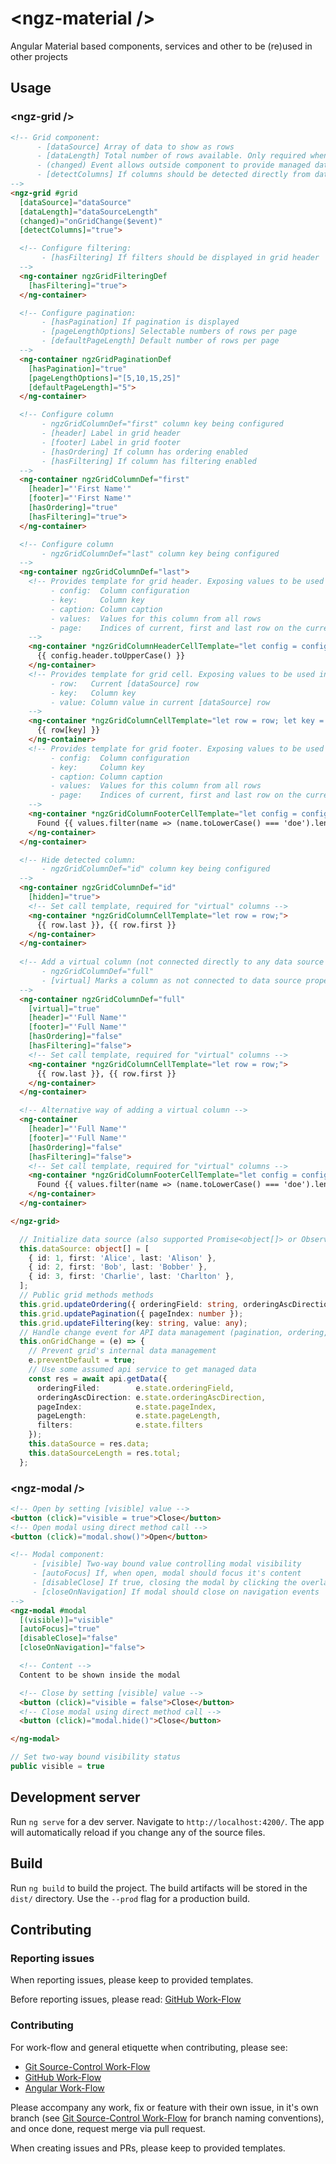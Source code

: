 # &lt;ngz-material /&gt;

Angular Material based components, services and other to be (re)used in other projects


## Usage

### &lt;ngz-grid /&gt;

```html
<!-- Grid component:
      - [dataSource] Array of data to show as rows
      - [dataLength] Total number of rows available. Only required when doing API data management (pagination, ordering, filtering) via the (changed) event handler
      - (changed) Event allows outside component to provide managed data on any grid change (pagination, ordering, filtering)
      - [detectColumns] If columns should be detected directly from data source (if false, all displayed columns need to be manually specified)
-->
<ngz-grid #grid
  [dataSource]="dataSource"
  [dataLength]="dataSourceLength"
  (changed)="onGridChange($event)"
  [detectColumns]="true">

  <!-- Configure filtering:
       - [hasFiltering] If filters should be displayed in grid header
  -->
  <ng-container ngzGridFilteringDef
    [hasFiltering]="true">
  </ng-container>

  <!-- Configure pagination:
       - [hasPagination] If pagination is displayed
       - [pageLengthOptions] Selectable numbers of rows per page
       - [defaultPageLength] Default number of rows per page
  -->
  <ng-container ngzGridPaginationDef
    [hasPagination]="true"
    [pageLengthOptions]="[5,10,15,25]"
    [defaultPageLength]="5">
  </ng-container>

  <!-- Configure column
       - ngzGridColumnDef="first" column key being configured
       - [header] Label in grid header
       - [footer] Label in grid footer
       - [hasOrdering] If column has ordering enabled
       - [hasFiltering] If column has filtering enabled
  -->
  <ng-container ngzGridColumnDef="first"
    [header]="'First Name'"
    [footer]="'First Name'"
    [hasOrdering]="true"
    [hasFiltering]="true">
  </ng-container> 

  <!-- Configure column
       - ngzGridColumnDef="last" column key being configured
  -->
  <ng-container ngzGridColumnDef="last">
    <!-- Provides template for grid header. Exposing values to be used inside the template:
         - config:  Column configuration
         - key:     Column key
         - caption: Column caption
         - values:  Values for this column from all rows
         - page:    Indices of current, first and last row on the currently displayed page
    -->
    <ng-container *ngzGridColumnHeaderCellTemplate="let config = config; let values = values">
      {{ config.header.toUpperCase() }}
    </ng-container>
    <!-- Provides template for grid cell. Exposing values to be used inside the template:
         - row:   Current [dataSource] row
         - key:   Column key
         - value: Column value in current [dataSource] row
    -->
    <ng-container *ngzGridColumnCellTemplate="let row = row; let key = key;">
      {{ row[key] }}
    </ng-container>
    <!-- Provides template for grid footer. Exposing values to be used inside the template:
         - config:  Column configuration
         - key:     Column key
         - caption: Column caption
         - values:  Values for this column from all rows
         - page:    Indices of current, first and last row on the currently displayed page
    -->
    <ng-container *ngzGridColumnFooterCellTemplate="let config = config; let values = values">
      Found {{ values.filter(name => (name.toLowerCase() === 'doe').length || '0' }} "Doe"s Total 
    </ng-container>
  </ng-container>

  <!-- Hide detected column:
       - ngzGridColumnDef="id" column key being configured
  -->
  <ng-container ngzGridColumnDef="id"
    [hidden]="true">
    <!-- Set call template, required for "virtual" columns -->
    <ng-container *ngzGridColumnCellTemplate="let row = row;">
      {{ row.last }}, {{ row.first }}
    </ng-container>
  </ng-container>      
  
  <!-- Add a virtual column (not connected directly to any data source property)
       - ngzGridColumnDef="full"
       - [virtual] Marks a column as not connected to data source property
  -->
  <ng-container ngzGridColumnDef="full"
    [virtual]="true"
    [header]="'Full Name'"
    [footer]="'Full Name'"
    [hasOrdering]="false"
    [hasFiltering]="false">
    <!-- Set call template, required for "virtual" columns -->
    <ng-container *ngzGridColumnCellTemplate="let row = row;">
      {{ row.last }}, {{ row.first }}
    </ng-container>
  </ng-container>

  <!-- Alternative way of adding a virtual column -->
  <ng-container
    [header]="'Full Name'"
    [footer]="'Full Name'"
    [hasOrdering]="false"
    [hasFiltering]="false">
    <!-- Set call template, required for "virtual" columns -->
    <ng-container *ngzGridColumnFooterCellTemplate="let config = config; let values = values">
      Found {{ values.filter(name => (name.toLowerCase() === 'doe').length || '0' }} "Doe"s Total 
    </ng-container>
  </ng-container>

</ngz-grid>
```

```ts
  // Initialize data source (also supported Promise<object[]> or Observable<object[]>)
  this.dataSource: object[] = [
    { id: 1, first: 'Alice', last: 'Alison' },
    { id: 2, first: 'Bob', last: 'Bobber' },
    { id: 3, first: 'Charlie', last: 'Charlton' },
  ];
  // Public grid methods methods
  this.grid.updateOrdering({ orderingField: string, orderingAscDirection: boolean });
  this.grid.updatePagination({ pageIndex: number });
  this.grid.updateFiltering(key: string, value: any);
  // Handle change event for API data management (pagination, ordering, filtering)
  this.onGridChange = (e) => {
    // Prevent grid's internal data management
    e.preventDefault = true;
    // Use some assumed api service to get managed data
    const res = await api.getData({
      orderingFiled:        e.state.orderingField,
      orderingAscDirection: e.state.orderingAscDirection,
      pageIndex:            e.state.pageIndex,
      pageLength:           e.state.pageLength,
      filters:              e.state.filters
    });
    this.dataSource = res.data;
    this.dataSourceLength = res.total;
  };
```


### &lt;ngz-modal /&gt;

```html
<!-- Open by setting [visible] value -->
<button (click)="visible = true">Close</button>
<!-- Open modal using direct method call -->
<button (click)="modal.show()">Open</button>

<!-- Modal component:
     - [visible] Two-way bound value controlling modal visibility
     - [autoFocus] If, when open, modal should focus it's content
     - [disableClose] If true, closing the modal by clicking the overlay or pressing the escape key will be disabled
     - [closeOnNavigation] If modal should close on navigation events
-->
<ngz-modal #modal
  [(visible)]="visible"
  [autoFocus]="true"
  [disableClose]="false"
  [closeOnNavigation]="false">

  <!-- Content -->
  Content to be shown inside the modal

  <!-- Close by setting [visible] value -->
  <button (click)="visible = false">Close</button>
  <!-- Close modal using direct method call -->
  <button (click)="modal.hide()">Close</button>

</ng-modal>
```

```ts
// Set two-way bound visibility status
public visible = true
```

## Development server

Run `ng serve` for a dev server. Navigate to `http://localhost:4200/`. The app will automatically reload if you change any of the source files.


## Build

Run `ng build` to build the project. The build artifacts will be stored in the `dist/` directory. Use the `--prod` flag for a production build.


## Contributing

### Reporting issues

When reporting issues, please keep to provided templates.

Before reporting issues, please read: [GitHub Work-Flow](https://github.com/ofzza/onboarding/blob/master/CONTRIBUTING/github.md)


### Contributing

For work-flow and general etiquette when contributing, please see:
- [Git Source-Control Work-Flow](https://github.com/ofzza/onboarding/blob/master/CONTRIBUTING/git.md)
- [GitHub Work-Flow](https://github.com/ofzza/onboarding/blob/master/CONTRIBUTING/github.md)
- [Angular Work-Flow](https://github.com/ofzza/onboarding/blob/master/CONTRIBUTING/angular.md)

Please accompany any work, fix or feature with their own issue, in it's own branch (see [Git Source-Control Work-Flow](https://github.com/ofzza/onboarding/blob/master/CONTRIBUTING/git.md) for branch naming conventions), and once done, request merge via pull request.

When creating issues and PRs, please keep to provided templates.
